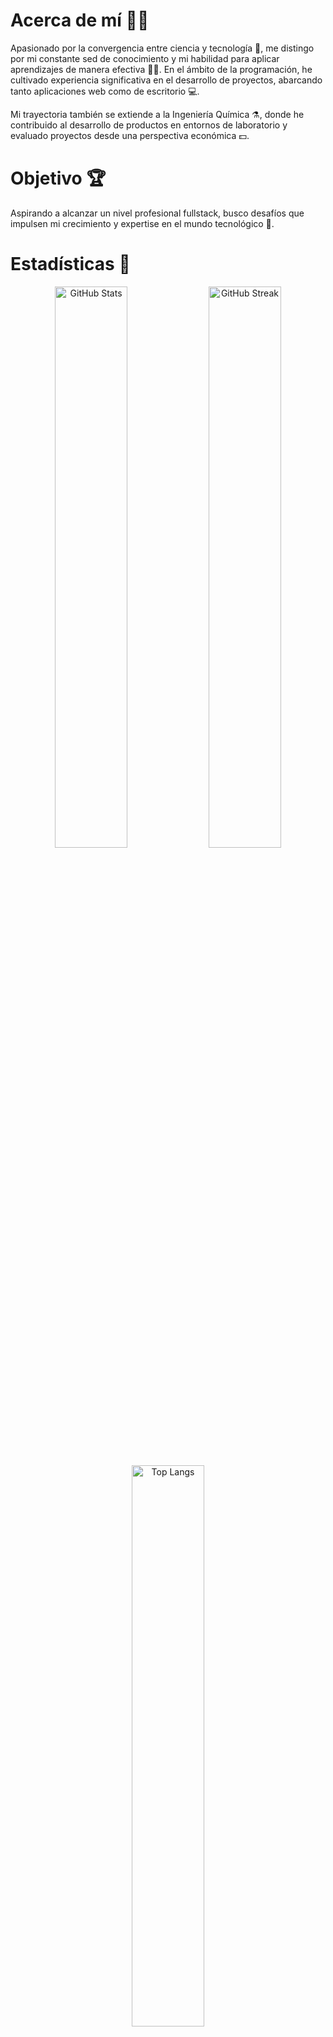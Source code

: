 # Acerca de mí 👨‍💻

Apasionado por la convergencia entre ciencia y tecnología 🧪, me distingo por mi constante sed de conocimiento y mi habilidad para aplicar aprendizajes de manera efectiva 🧑‍🎓. En el ámbito de la programación, he cultivado experiencia significativa en el desarrollo de proyectos, abarcando tanto aplicaciones web como de escritorio 💻.

Mi trayectoria también se extiende a la Ingeniería Química ⚗️, donde he contribuido al desarrollo de productos en entornos de laboratorio y evaluado proyectos desde una perspectiva económica 💵.

# Objetivo 🏆

Aspirando a alcanzar un nivel profesional fullstack, busco desafíos que impulsen mi crecimiento y expertise en el mundo tecnológico 🐍.

# Estadísticas 🍓

<p align="center">
  <img src="https://github-readme-stats.vercel.app/api?username=DTCarlox77&show_icons=true&theme=default&hide_title=false&include_all_commits=true&count_private=true" alt="GitHub Stats" width="48%" />
  <img src="https://github-readme-streak-stats.herokuapp.com?user=DTCarlox77&theme=default" alt="GitHub Streak" width="48%" />
</p>

<p align="center">
  <img src="https://github-readme-stats.vercel.app/api/top-langs/?username=DTCarlox77&layout=compact&theme=default" alt="Top Langs" width="48%" />
</p>

# Tecnologías 🤖

Mis habilidades incluyen el manejo de tecnologías para:

## Frontend
- ![HTML5](https://img.shields.io/badge/-HTML5-E34F26?style=flat&logo=html5&logoColor=white) ![CSS3](https://img.shields.io/badge/-CSS3-1572B6?style=flat&logo=css3&logoColor=white) ![JavaScript](https://img.shields.io/badge/-JavaScript-F7DF1E?style=flat&logo=javascript&logoColor=black)
- ![React](https://img.shields.io/badge/-React-61DAFB?style=flat&logo=react&logoColor=black)
- ![Tailwind CSS](https://img.shields.io/badge/-TailwindCSS-38B2AC?style=flat&logo=tailwind-css&logoColor=white) ![Bootstrap](https://img.shields.io/badge/-Bootstrap-7952B3?style=flat&logo=bootstrap&logoColor=white)
- ![Axios](https://img.shields.io/badge/-Axios-5A29E4?style=flat&logo=axios&logoColor=white) ![jQuery](https://img.shields.io/badge/-jQuery-0769AD?style=flat&logo=jquery&logoColor=white) ![Socket.IO](https://img.shields.io/badge/-Socket.IO-010101?style=flat&logo=socket.io&logoColor=white)

## Backend
- ![Python](https://img.shields.io/badge/-Python-3776AB?style=flat&logo=python&logoColor=white)
- ![Flask](https://img.shields.io/badge/-Flask-000000?style=flat&logo=flask&logoColor=white) ![Flask SocketIO](https://img.shields.io/badge/-Flask%20SocketIO-000000?style=flat&logo=flask&logoColor=white)
- ![Django](https://img.shields.io/badge/-Django-092E20?style=flat&logo=django&logoColor=white) ![Django REST Framework](https://img.shields.io/badge/-Django%20REST%20Framework-092E20?style=flat&logo=django&logoColor=white) ![Django Channels](https://img.shields.io/badge/-Django%20Channels-092E20?style=flat&logo=django&logoColor=white)
- ![JSON Web Tokens](https://img.shields.io/badge/-JWT-000000?style=flat&logo=json-web-tokens&logoColor=white)

## DevOps
- ![GitHub](https://img.shields.io/badge/-GitHub-181717?style=flat&logo=github&logoColor=white) ![Git](https://img.shields.io/badge/-Git-F05032?style=flat&logo=git&logoColor=white) ![GitHub Actions](https://img.shields.io/badge/-GitHub%20Actions-2088FF?style=flat&logo=github-actions&logoColor=white)
- ![Render](https://img.shields.io/badge/-Render-00979D?style=flat&logo=render&logoColor=white)
- ![Amazon AWS](https://img.shields.io/badge/-Amazon%20AWS-232F3E?style=flat&logo=amazon-aws&logoColor=white)
- ![Vercel](https://img.shields.io/badge/-Vercel-000000?style=flat&logo=vercel&logoColor=white)
- ![Docker](https://img.shields.io/badge/-Docker-2496ED?style=flat&logo=docker&logoColor=white)

## Bases de Datos
- ![MongoDB](https://img.shields.io/badge/-MongoDB-47A248?style=flat&logo=mongodb&logoColor=white)
- ![SQLite](https://img.shields.io/badge/-SQLite-003B57?style=flat&logo=sqlite&logoColor=white)
- ![PostgreSQL](https://img.shields.io/badge/-PostgreSQL-336791?style=flat&logo=postgresql&logoColor=white)
- ![Redis](https://img.shields.io/badge/-Redis-DC382D?style=flat&logo=redis&logoColor=white)

#

- "Si lo puedes imaginar, lo puedes programar." - Leonidas Esteban.
- "El verdadero símbolo de la inteligencia no es el conocimiento, es la imaginación." - Albert Einstein.
